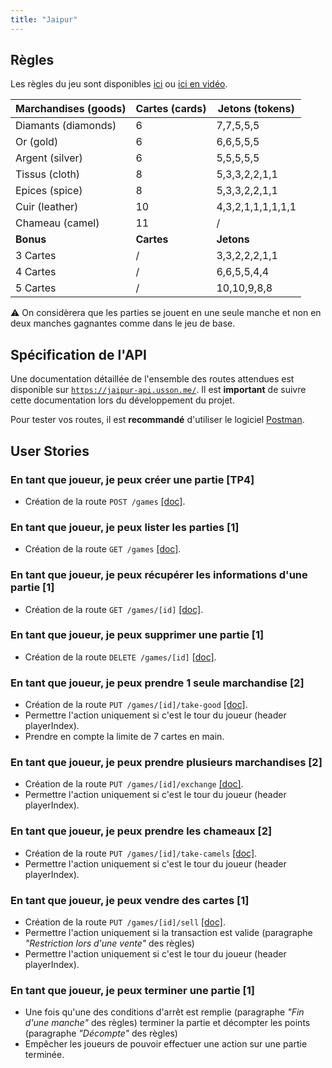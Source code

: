 ```yaml
---
title: "Jaipur"
---
```


## Règles

Les règles du jeu sont disponibles [ici](../rules.pdf) ou [ici en vidéo](https://www.youtube.com/watch?v=xdQymiuB5-c).

| Marchandises (goods) | Cartes (cards) | Jetons (tokens) |
|---|---|---|
| Diamants (diamonds)  | 6 | 7,7,5,5,5 |
| Or (gold) | 6 | 6,6,5,5,5 |
| Argent (silver) | 6 | 5,5,5,5,5 |
| Tissus (cloth) | 8 | 5,3,3,2,2,1,1 |
| Epices (spice) | 8 | 5,3,3,2,2,1,1 |
| Cuir (leather) | 10 | 4,3,2,1,1,1,1,1,1 |
| Chameau (camel) | 11 | / |
| **Bonus** | **Cartes** | **Jetons** |
| 3 Cartes | / | 3,3,2,2,2,1,1 |
| 4 Cartes | / | 6,6,5,5,4,4 |
| 5 Cartes | / | 10,10,9,8,8 |

⚠️ On considèrera que les parties se jouent en une seule manche et non en deux manches gagnantes comme dans le jeu de base.

## Spécification de l'API

Une documentation détaillée de l'ensemble des routes attendues est disponible sur [`https://jaipur-api.usson.me/`](https://jaipur-api.usson.me/). Il est **important** de suivre cette documentation lors du développement du projet.

Pour tester vos routes, il est **recommandé** d'utiliser le logiciel [Postman](https://cours.usson.me/annexes/postman/).


## User Stories

### En tant que joueur, je peux créer une partie [TP4]

 * Création de la route `POST /games` [[doc]](https://jaipur-api.usson.me/#api-Game-createGame).

### En tant que joueur, je peux lister les parties [1]

 * Création de la route `GET /games` [[doc]](https://jaipur-api.usson.me/#api-Game-findAllGames).

### En tant que joueur, je peux récupérer les informations d'une partie [1]

 * Création de la route `GET /games/[id]` [[doc]](https://jaipur-api.usson.me/#api-Game-findOneGameById).

### En tant que joueur, je peux supprimer une partie [1]

 * Création de la route `DELETE /games/[id]` [[doc]](https://jaipur-api.usson.me/#api-Game-deleteGameById).

### En tant que joueur, je peux prendre 1 seule marchandise [2]

 * Création de la route `PUT /games/[id]/take-good` [[doc]](https://jaipur-api.usson.me/#api-Game-takeGood).
 * Permettre l'action uniquement si c'est le tour du joueur (header playerIndex).
 * Prendre en compte la limite de 7 cartes en main.

### En tant que joueur, je peux prendre plusieurs marchandises [2]

 * Création de la route `PUT /games/[id]/exchange` [[doc]](https://jaipur-api.usson.me/#api-Game-exchange).
 * Permettre l'action uniquement si c'est le tour du joueur (header playerIndex).

### En tant que joueur, je peux prendre les chameaux [2]

 * Création de la route `PUT /games/[id]/take-camels` [[doc]](https://jaipur-api.usson.me/#api-Game-takeCamels).
 * Permettre l'action uniquement si c'est le tour du joueur (header playerIndex).
 
### En tant que joueur, je peux vendre des cartes [1]

 * Création de la route `PUT /games/[id]/sell` [[doc]](https://jaipur-api.usson.me/#api-Game-sell).
 * Permettre l'action uniquement si la transaction est valide (paragraphe *"Restriction lors d'une vente"* des règles)
 * Permettre l'action uniquement si c'est le tour du joueur (header playerIndex).
 
### En tant que joueur, je peux terminer une partie [1]

 * Une fois qu'une des conditions d'arrêt est remplie (paragraphe *"Fin d'une manche"* des règles) terminer la partie et décompter les points (paragraphe *"Décompte"* des règles)
 * Empêcher les joueurs de pouvoir effectuer une action sur une partie terminée. 
